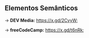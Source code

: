 ## Elementos Semânticos

→ **DEV Media:** https://x.gd/2CvyW;

→ **freeCodeCamp:** https://x.gd/t6nRk;
